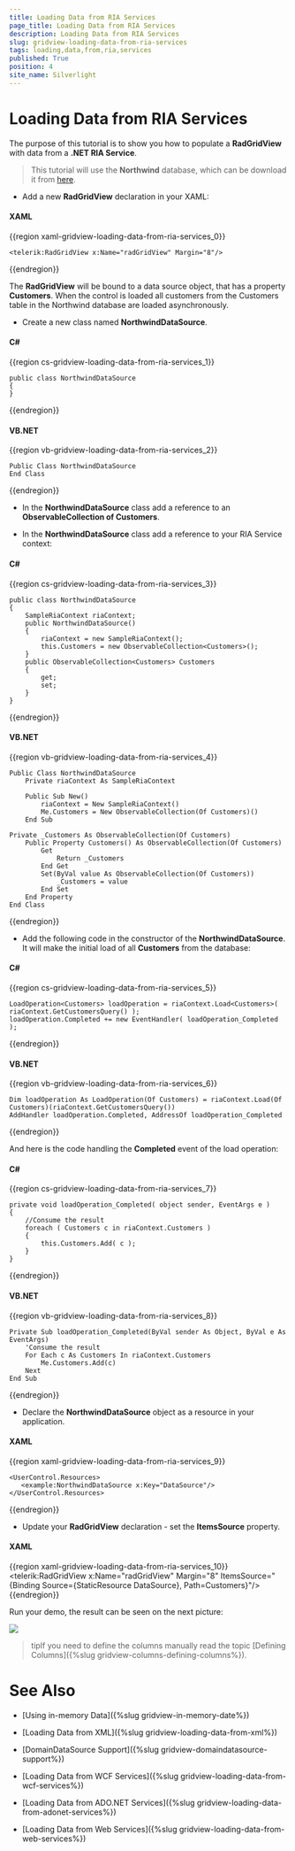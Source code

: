 ```yaml
---
title: Loading Data from RIA Services
page_title: Loading Data from RIA Services
description: Loading Data from RIA Services
slug: gridview-loading-data-from-ria-services
tags: loading,data,from,ria,services
published: True
position: 4
site_name: Silverlight
---
```


# Loading Data from RIA Services

The purpose of this tutorial is to show you how to populate a __RadGridView__ with data from a __.NET RIA Service__. 

>This tutorial will use the __Northwind__ database, which can be download it from [here](http://www.microsoft.com/downloads/details.aspx?FamilyID=06616212-0356-46A0-8DA2-EEBC53A68034&displaylang=en).

* Add a new __RadGridView__ declaration in your XAML: 

#### __XAML__

{{region xaml-gridview-loading-data-from-ria-services_0}}

	<telerik:RadGridView x:Name="radGridView" Margin="8"/>
{{endregion}}

The __RadGridView__ will be bound to a data source object, that has a property __Customers__. When the control is loaded all customers from the Customers table in the Northwind database are loaded asynchronously.

* Create a new class named __NorthwindDataSource__. 

#### __C#__

{{region cs-gridview-loading-data-from-ria-services_1}}

	public class NorthwindDataSource
	{
	}
{{endregion}}

#### __VB.NET__

{{region vb-gridview-loading-data-from-ria-services_2}}

	Public Class NorthwindDataSource
	End Class
{{endregion}}

* In the __NorthwindDataSource__ class add a reference to an __ObservableCollection of Customers__. 


* In the __NorthwindDataSource__ class add a reference to your RIA Service context: 

#### __C#__

{{region cs-gridview-loading-data-from-ria-services_3}}

	public class NorthwindDataSource
	{
	    SampleRiaContext riaContext;
	    public NorthwindDataSource()
	    {
	        riaContext = new SampleRiaContext();
	        this.Customers = new ObservableCollection<Customers>();
	    }
	    public ObservableCollection<Customers> Customers
	    {
	        get;
	        set;
	    }
	}
{{endregion}}

#### __VB.NET__

{{region vb-gridview-loading-data-from-ria-services_4}}

	Public Class NorthwindDataSource
	    Private riaContext As SampleRiaContext
	
	    Public Sub New()
	        riaContext = New SampleRiaContext()
	        Me.Customers = New ObservableCollection(Of Customers)()
	    End Sub
	
	Private _Customers As ObservableCollection(Of Customers)
	    Public Property Customers() As ObservableCollection(Of Customers)
	        Get
	            Return _Customers
	        End Get
	        Set(ByVal value As ObservableCollection(Of Customers))
	            _Customers = value
	        End Set
	    End Property
	End Class
{{endregion}}

* Add the following code in the constructor of the __NorthwindDataSource__. It will make the initial load of all __Customers__ from the database:

#### __C#__

{{region cs-gridview-loading-data-from-ria-services_5}}

	LoadOperation<Customers> loadOperation = riaContext.Load<Customers>( riaContext.GetCustomersQuery() );
	loadOperation.Completed += new EventHandler( loadOperation_Completed );
{{endregion}}

#### __VB.NET__

{{region vb-gridview-loading-data-from-ria-services_6}}

	Dim loadOperation As LoadOperation(Of Customers) = riaContext.Load(Of Customers)(riaContext.GetCustomersQuery())
	AddHandler loadOperation.Completed, AddressOf loadOperation_Completed
{{endregion}}

And here is the code handling the __Completed__ event of the load operation: 

#### __C#__

{{region cs-gridview-loading-data-from-ria-services_7}}

	private void loadOperation_Completed( object sender, EventArgs e )
	{
	    //Consume the result
	    foreach ( Customers c in riaContext.Customers )
	    {
	        this.Customers.Add( c );
	    }
	}
{{endregion}}

#### __VB.NET__

{{region vb-gridview-loading-data-from-ria-services_8}}

	Private Sub loadOperation_Completed(ByVal sender As Object, ByVal e As EventArgs)
	    'Consume the result
	    For Each c As Customers In riaContext.Customers
	        Me.Customers.Add(c)
	    Next
	End Sub
{{endregion}}

* Declare the __NorthwindDataSource__ object as a resource in your application.

#### __XAML__

{{region xaml-gridview-loading-data-from-ria-services_9}}

	<UserControl.Resources>
	   <example:NorthwindDataSource x:Key="DataSource"/>
	</UserControl.Resources>
{{endregion}}

* Update your __RadGridView__ declaration - set the __ItemsSource__ property.

#### __XAML__

{{region xaml-gridview-loading-data-from-ria-services_10}}
	<telerik:RadGridView x:Name="radGridView" Margin="8"
	    ItemsSource="{Binding Source={StaticResource DataSource}, Path=Customers}"/>
{{endregion}}

Run your demo, the result can be seen on the next picture:

![](images/RadGridView_PopulatingWithDataLoadFromRia_010.PNG)

>tipIf you need to define the columns manually read the topic [Defining Columns]({%slug gridview-columns-defining-columns%}).

# See Also

 * [Using in-memory Data]({%slug gridview-in-memory-date%})

 * [Loading Data from XML]({%slug gridview-loading-data-from-xml%})

 * [DomainDataSource Support]({%slug gridview-domaindatasource-support%})

 * [Loading Data from WCF Services]({%slug gridview-loading-data-from-wcf-services%})

 * [Loading Data from ADO.NET Services]({%slug gridview-loading-data-from-adonet-services%})

 * [Loading Data from Web Services]({%slug gridview-loading-data-from-web-services%})
